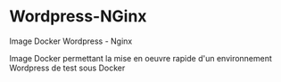 # Wordpress-NGinx
Image Docker Wordpress - Nginx

Image Docker permettant la mise en oeuvre rapide d'un environnement Wordpress de test sous Docker

